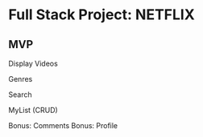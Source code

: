 
# Full Stack Project: NETFLIX

## MVP

Display Videos

Genres

Search

MyList (CRUD)

Bonus: Comments
Bonus: Profile
